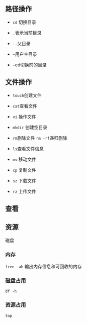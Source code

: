 ## 路径操作

* `cd` 切换目录

* `.`表示当前目录

* `..`父目录

* `~`用户主目录

* `-`cd切换前的目录

## 文件操作

* `touch`创建文件

* `cat`查看文件

* `vi` 操作文件

* `mkdir` 创建空目录

* `rm`删除文件  `rm -rf`递归删除

* `ls`查看文件信息

* `mv` 移动文件

* `cp` 复制文件

* `sz` 下载文件

* `rz` 上传文件

## 查看

## 资源

磁盘

### 内存

`free -ah` 输出内存信息和可回收的内存

### 磁盘占用

`df -h`

### 资源占用

`top`







